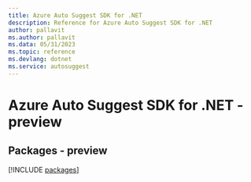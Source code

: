 ```yaml
---
title: Azure Auto Suggest SDK for .NET
description: Reference for Azure Auto Suggest SDK for .NET
author: pallavit
ms.author: pallavit
ms.data: 05/31/2023
ms.topic: reference
ms.devlang: dotnet
ms.service: autosuggest
---
```

# Azure Auto Suggest SDK for .NET - preview
## Packages - preview
[!INCLUDE [packages](auto-suggest-index.md)]